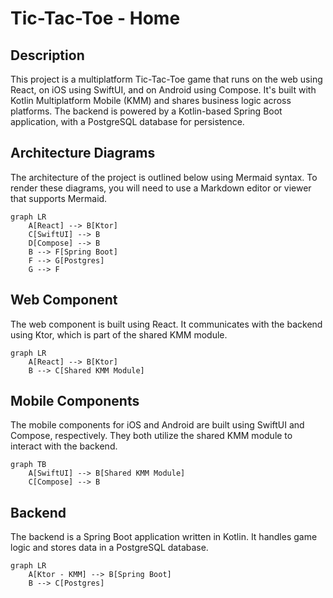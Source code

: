 # Tic-Tac-Toe - Home

## Description
This project is a multiplatform Tic-Tac-Toe game that runs on the web using React, on iOS using SwiftUI, and on Android using Compose. It's built with Kotlin Multiplatform Mobile (KMM) and shares business logic across platforms. The backend is powered by a Kotlin-based Spring Boot application, with a PostgreSQL database for persistence.

## Architecture Diagrams

The architecture of the project is outlined below using Mermaid syntax. To render these diagrams, you will need to use a Markdown editor or viewer that supports Mermaid.

```mermaid
graph LR
    A[React] --> B[Ktor]
    C[SwiftUI] --> B
    D[Compose] --> B
    B --> F[Spring Boot]
    F --> G[Postgres]
    G --> F
```

## Web Component
The web component is built using React. It communicates with the backend using Ktor, which is part of the shared KMM module.

```mermaid
graph LR
    A[React] --> B[Ktor]
    B --> C[Shared KMM Module]

```

## Mobile Components
The mobile components for iOS and Android are built using SwiftUI and Compose, respectively. They both utilize the shared KMM module to interact with the backend.

```mermaid
graph TB
    A[SwiftUI] --> B[Shared KMM Module]
    C[Compose] --> B
```

## Backend
The backend is a Spring Boot application written in Kotlin. It handles game logic and stores data in a PostgreSQL database.

```mermaid
graph LR
    A[Ktor - KMM] --> B[Spring Boot]
    B --> C[Postgres]
```
